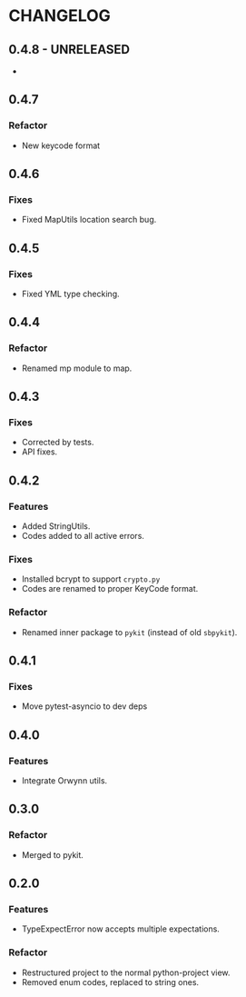 # CHANGELOG

## 0.4.8 - UNRELEASED

-

## 0.4.7

### Refactor

- New keycode format

## 0.4.6

### Fixes

- Fixed MapUtils location search bug.


## 0.4.5

### Fixes

- Fixed YML type checking.

## 0.4.4

### Refactor

- Renamed mp module to map.

## 0.4.3

### Fixes

- Corrected by tests.
- API fixes.

## 0.4.2

### Features

- Added StringUtils.
- Codes added to all active errors.

### Fixes

- Installed bcrypt to support `crypto.py`
- Codes are renamed to proper KeyCode format.

### Refactor

- Renamed inner package to `pykit` (instead of old `sbpykit`).

## 0.4.1

### Fixes

- Move pytest-asyncio to dev deps

## 0.4.0

### Features

- Integrate Orwynn utils.

## 0.3.0

### Refactor

- Merged to pykit.

## 0.2.0

### Features

- TypeExpectError now accepts multiple expectations.

### Refactor

- Restructured project to the normal python-project view.
- Removed enum codes, replaced to string ones.
